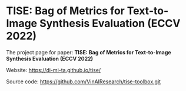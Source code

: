 # TISE: Bag of Metrics for Text-to-Image Synthesis Evaluation (ECCV 2022)
The project page for paper: **TISE: Bag of Metrics for Text-to-Image Synthesis Evaluation (ECCV 2022)**

Website: https://di-mi-ta.github.io/tise/

Source code: https://github.com/VinAIResearch/tise-toolbox.git 

